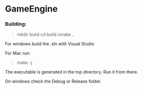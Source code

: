 # GameEngine

### Building:
> mkdir build
> cd build
> cmake ..

For windows build the .sln with Visual Studio

For Mac run:
> make -j

The executable is generated in the top directory. Run it from there.

On windows check the Debug or Release folder.